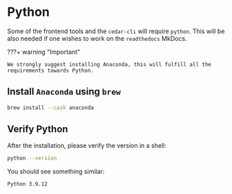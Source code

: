 # Python

Some of the frontend tools and the `cedar-cli` will require `python`. This will be also needed if one wishes to work on the `readthedocs` MkDocs.

???+ warning "Important"
    
    We strongly suggest installing Anaconda, this will fulfill all the requirements towards Python.
    
## Install `Anaconda` using `brew`

```sh
brew install --cask anaconda
```

## Verify Python

After the installation, please verify the version in a shell: 
```sh
python --version
```

You should see something similar:
```
Python 3.9.12
```
